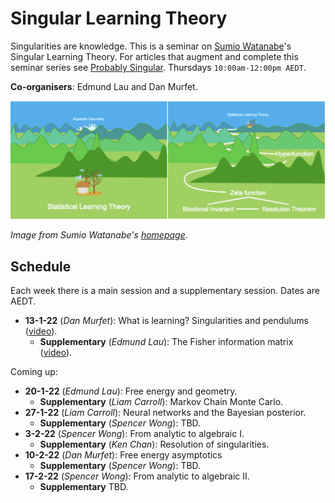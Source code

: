 # Singular Learning Theory

Singularities are knowledge. This is a seminar on [Sumio Watanabe](http://watanabe-www.math.dis.titech.ac.jp/users/swatanab/)'s Singular Learning Theory. For articles that augment and complete this seminar series see [Probably Singular](https://edmundlth.github.io/posts/singular-learning-theory-part-1/). Thursdays `10:00am-12:00pm AEDT`.

**Co-organisers**: Edmund Lau and Dan Murfet.

![banner](seminar-slt.png)

*Image from Sumio Watanabe's [homepage](http://watanabe-www.math.dis.titech.ac.jp/users/swatanab/)*.

## Schedule

Each week there is a main session and a supplementary session. Dates are AEDT.

* **13-1-22** (*Dan Murfet*): What is learning? Singularities and pendulums ([video](https://youtu.be/QZG40ZY5TeU)).
    * **Supplementary** (*Edmund Lau*): The Fisher information matrix ([video](https://youtu.be/yniLt7ONj28)).

Coming up:

* **20-1-22** (*Edmund Lau*): Free energy and geometry.
    * **Supplementary** (*Liam Carroll*): Markov Chain Monte Carlo.
* **27-1-22** (*Liam Carroll*): Neural networks and the Bayesian posterior.
    * **Supplementary** (*Spencer Wong*): TBD.
* **3-2-22** (*Spencer Wong*): From analytic to algebraic I.
    * **Supplementary** (*Ken Chan*): Resolution of singularities.
* **10-2-22** (*Dan Murfet*): Free energy asymptotics
    * **Supplementary** (*Spencer Wong*): TBD.
* **17-2-22** (*Spencer Wong*): From analytic to algebraic II.
    * **Supplementary** TBD.
